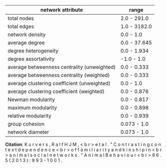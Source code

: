 network attribute|range
---|---
total nodes|2.0 - 291.0
total edges|1.0 - 3182.0
network density|0.0 - 1.0
average degree|0.0 - 37.645
degree heterogeneity|0.0 - 1.934
degree assortativity|-1.0 - 1.0
average betweenness centrality (unweighted)|0.0 - 0.333
average betweenness centrality (weighted)|0.0 - 0.333
average clustering coefficient (unweighted)|0.0 - 1.0
average clustering coefficient (weighted)|0.0 - 0.876
Newman modularity|0.0 - 0.817
maximum modularity|0.0 - 0.898
relative modularity|0.0 - 0.939
group cohesion|0.073 - 1.0
network diameter|0.073 - 1.0
**Citation**: K u r v e r s , R a l f H J M , < b r > e t a l . " C o n t r a s t i n g c o n t e x t d e p e n d e n c e < b r > o f f a m i l i a r i t y a n d k i n s h i p i n < b r > a n i m a l s o c i a l n e t w o r k s . " A n i m a l B e h a v i o u r < b r > 8 6 . 5 ( 2 0 1 3 ) : 9 9 3 - 1 0 0 1 .